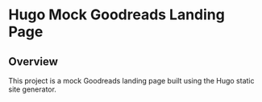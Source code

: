 # Hugo Mock Goodreads Landing Page

## Overview
This project is a mock Goodreads landing page built using the Hugo static site generator.
